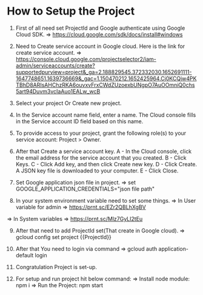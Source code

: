 How to Setup the Project
==============================

1. First of all need set ProjectId and Google authenticate using Google Cloud SDK.
=> https://cloud.google.com/sdk/docs/install#windows

2. Need to Create service account in Google cloud. Here is the link for create service account.
=> https://console.cloud.google.com/projectselector2/iam-admin/serviceaccounts/create?supportedpurview=project&_ga=2.188829545.372332030.1652691111-1647748651.1639736669&_gac=1.150470212.1652425964.Cj0KCQjw4PKTBhD8ARIsAHChzRKA6ouvxvFrxCWdZUzoexbUNgpO7AuOOmniQ0chs5art94Duvm3vcIaAuo1EALw_wcB

3. Select your project Or Create new project.

4. In the Service account name field, enter a name. The Cloud console fills in the Service account ID field based on this name.

5. To provide access to your project, grant the following role(s) to your service account: Project > Owner. 

6. After that Create a service account key.
	A - In the Cloud console, click the email address for the service account that you created.
	B - Click Keys.
	C - Click Add key, and then click Create new key.
	D - Click Create. A JSON key file is downloaded to your computer.
	E - Click Close.
	
7. Set Google application json file in project.
=> set GOOGLE_APPLICATION_CREDENTIALS="json file path"

8. In your system environment variable need to set some things.
=> In User variable for admin
=> https://prnt.sc/EZr2QBLhXgBV

=> In System variables
=> https://prnt.sc/Mlz7GyLI2tEu

9. After that need to add ProjectId set(That create in Google cloud).
=> gcloud config set project {{ProjectId}}

10. After that You need to login via command 
=> gcloud auth application-default login

11. Congratulation Project is set-up.

12. For setup and run project hit below command:
=> Install node module: npm i
=> Run the Project: npm start